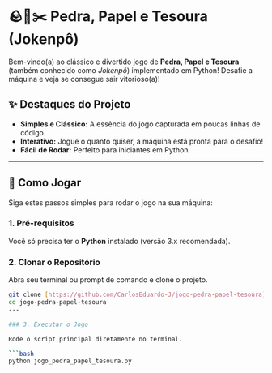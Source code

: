 # 🪨📄✂️ Pedra, Papel e Tesoura (Jokenpô)

Bem-vindo(a) ao clássico e divertido jogo de **Pedra, Papel e Tesoura** (também conhecido como *Jokenpô*) implementado em Python! Desafie a máquina e veja se consegue sair vitorioso(a)!

## ✨ Destaques do Projeto

* **Simples e Clássico:** A essência do jogo capturada em poucas linhas de código.
* **Interativo:** Jogue o quanto quiser, a máquina está pronta para o desafio!
* **Fácil de Rodar:** Perfeito para iniciantes em Python.

---

## 🚀 Como Jogar

Siga estes passos simples para rodar o jogo na sua máquina:

### 1. Pré-requisitos

Você só precisa ter o **Python** instalado (versão 3.x recomendada).

### 2. Clonar o Repositório

Abra seu terminal ou prompt de comando e clone o projeto.

```bash
git clone [https://github.com/CarlosEduardo-J/jogo-pedra-papel-tesoura](https://github.com/CarlosEduardo-J/jogo-pedra-papel-tesoura)
cd jogo-pedra-papel-tesoura
---

### 3. Executar o Jogo

Rode o script principal diretamente no terminal.

```bash
python jogo_pedra_papel_tesoura.py